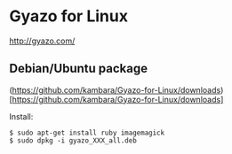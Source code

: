 # Gyazo for Linux

http://gyazo.com/

## Debian/Ubuntu package

(https://github.com/kambara/Gyazo-for-Linux/downloads)[https://github.com/kambara/Gyazo-for-Linux/downloads]

Install:

    $ sudo apt-get install ruby imagemagick
    $ sudo dpkg -i gyazo_XXX_all.deb
